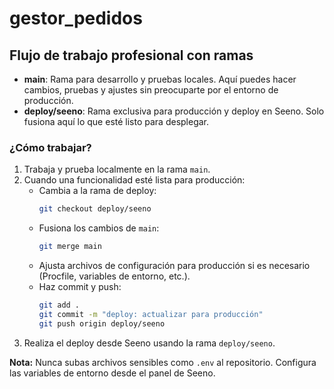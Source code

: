 # gestor_pedidos

## Flujo de trabajo profesional con ramas

- **main**: Rama para desarrollo y pruebas locales. Aquí puedes hacer cambios, pruebas y ajustes sin preocuparte por el entorno de producción.
- **deploy/seeno**: Rama exclusiva para producción y deploy en Seeno. Solo fusiona aquí lo que esté listo para desplegar.

### ¿Cómo trabajar?

1. Trabaja y prueba localmente en la rama `main`.
2. Cuando una funcionalidad esté lista para producción:
   - Cambia a la rama de deploy:
     ```bash
     git checkout deploy/seeno
     ```
   - Fusiona los cambios de `main`:
     ```bash
     git merge main
     ```
   - Ajusta archivos de configuración para producción si es necesario (Procfile, variables de entorno, etc.).
   - Haz commit y push:
     ```bash
     git add .
     git commit -m "deploy: actualizar para producción"
     git push origin deploy/seeno
     ```
3. Realiza el deploy desde Seeno usando la rama `deploy/seeno`.

**Nota:** Nunca subas archivos sensibles como `.env` al repositorio. Configura las variables de entorno desde el panel de Seeno.
